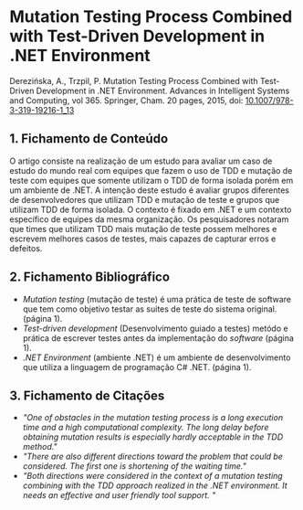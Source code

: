 
# Mutation Testing Process Combined with Test-Driven Development in .NET Environment


Derezińska, A., Trzpil, P. Mutation Testing Process Combined with Test-Driven Development in .NET Environment. Advances in Intelligent Systems and Computing, vol 365. Springer, Cham. 20 pages, 2015, doi: [10.1007/978-3-319-19216-1_13](https://doi.org/10.1007/978-3-319-19216-1_13)

## 1. Fichamento de Conteúdo


O artigo consiste na realização de um estudo para avaliar um caso de estudo do mundo real com equipes que fazem o uso de TDD e mutação de teste com equipes que somente utilizam o TDD de forma isolada porém em um ambiente de .NET. A intenção deste estudo é avaliar grupos diferentes de desenvolvedores que utilizam TDD e mutação de teste e grupos que utilizam TDD de forma isolada. O contexto é fixado em .NET e um contexto específico de equipes da mesma organização. Os pesquisadores notaram que times que utilizam TDD mais mutação de teste possem melhores e escrevem melhores casos de testes, mais capazes de capturar erros e defeitos.

## 2. Fichamento Bibliográfico 


* _Mutation testing_ (mutação de teste) é uma prática de teste de software que tem como objetivo testar as suites de teste do sistema original. (página 1).
* _Test-driven development_ (Desenvolvimento guiado a testes)  metódo e prática de escrever testes antes da implementação do _software_ (página 1).
* _.NET Environment_ (ambiente .NET) é um ambiente de desenvolvimento que utiliza a linguagem de programação C# .NET. (página 1).

## 3. Fichamento de Citações 


* _"One of obstacles in the mutation testing process is a long execution time and a high computational complexity. The long delay before obtaining mutation results is especially hardly acceptable in the TDD method."_
* _"There are also different directions toward the problem that could be considered. The first one is shortening of the waiting time."_
* _"Both directions were considered in the context of a mutation testing combining with the TDD approach realized in the .NET environment. It needs an effective and user friendly tool support. "_